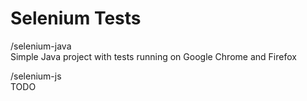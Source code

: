 # Selenium Tests

/selenium-java  
  Simple Java project with tests running on Google Chrome and Firefox 

/selenium-js  
  TODO